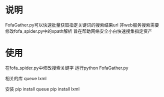 # 说明
FofaGather.py可以快速批量获取指定关键词的搜索结果url
非web服务搜索需要修改fofa_spider.py中的xpath解析
旨在帮助网络安全小白快速搜集指定资产

<h1>使用</h1>
在fofa_spider.py中修改搜索关键字
运行python FofaGather.py

相关的库
queue
lxml

安装
pip install queue
pip install lxml

